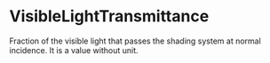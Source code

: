 VisibleLightTransmittance
=========================

Fraction of the visible light that passes the shading system  at normal incidence. It is a value without unit.
